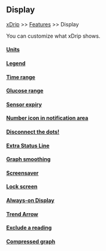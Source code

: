 ## Display  
[xDrip](../../README.md) >> [Features](../Features_page) >> Display  
  
You can customize what xDrip shows.  
  
#### [Units](./Units_HiLow.md)
#### [Legend](../Legend.md)
#### [Time range](../TimeButtons.md)
#### [Glucose range](./GlucoseRange.md)
#### [Sensor expiry](../Sensor-Expiry.md)
#### [Number icon in notification area](./NumIconNotifArea.md)
#### [Disconnect the dots!](../Connect-the-dots.md)
#### [Extra Status Line](../Extra-status-line.md)
#### [Graph smoothing](../Display/GraphSmoothing.md)
#### [Screensaver](../Screensaver.md)
#### [Lock screen](../Lock-screen.md)
#### [Always-on Display](./AOD.md)
#### [Trend Arrow](./TrendArrow.md)
#### [Exclude a reading](./ExcludeReading.md)
#### [Compressed graph](./CompressedScreen.md)
  
